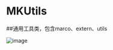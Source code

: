 # MKUtils

##通用工具类，包含marco、extern、utils

![image](https://user-images.githubusercontent.com/13111933/115051319-44a63080-9f0f-11eb-8846-85c4fc090860.png)
